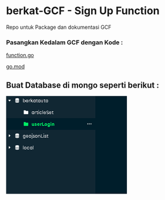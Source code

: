 # berkat-GCF - Sign Up Function
Repo untuk Package dan dokumentasi GCF

### Pasangkan Kedalam GCF dengan Kode :

[function.go](./function.go)

[go.mod](./go.mod)

## Buat Database di mongo seperti berikut :

![Database Mongo](./Screenshot%202023-10-29%20152350.png)